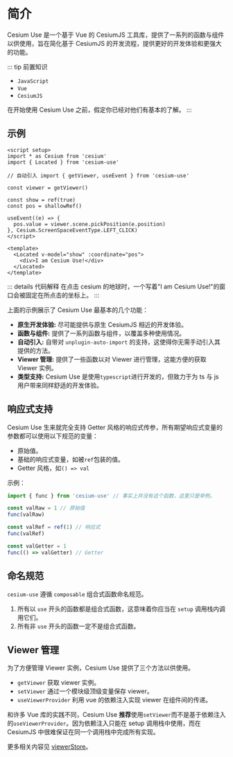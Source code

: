 # 简介

Cesium Use 是一个基于 Vue 的 CesiumJS 工具库，提供了一系列的函数与组件以供使用，旨在简化基于 CesiumJS 的开发流程，提供更好的开发体验和更强大的功能。

::: tip 前置知识

- `JavaScript`
- `Vue`
- `CesiumJS`

在开始使用 Cesium Use 之前，假定你已经对他们有基本的了解。
:::

## 示例

```vue {5,7,12,18-20}
<script setup>
import * as Cesium from 'cesium'
import { Located } from 'cesium-use'

// 自动引入 import { getViewer, useEvent } from 'cesium-use'

const viewer = getViewer()

const show = ref(true)
const pos = shallowRef()

useEvent((e) => {
  pos.value = viewer.scene.pickPosition(e.position)
}, Cesium.ScreenSpaceEventType.LEFT_CLICK)
</script>

<template>
  <Located v-model="show" :coordinate="pos">
    <div>I am Cesium Use!</div>
  </Located>
</template>
```

::: details 代码解释
在点击 cesium 的地球时，一个写着"I am Cesium Use!"的窗口会被固定在所点击的坐标上。
:::

上面的示例展示了 Cesium Use 最基本的几个功能：

- **原生开发体验:** 尽可能提供与原生 CesiumJS 相近的开发体验。
- **函数与组件:** 提供了一系列函数与组件，以覆盖多种使用情况。
- **自动引入:** 自带对 `unplugin-auto-import` 的支持，这使得你无需手动引入其提供的方法。
- **Viewer 管理:** 提供了一些函数以对 Viewer 进行管理，这能方便的获取 Viewer 实例。
- **类型支持:** Cesium Use 是使用`typescript`进行开发的，但致力于为 ts 与 js 用户带来同样舒适的开发体验。

## 响应式支持

Cesium Use 生来就完全支持 Getter 风格的响应式传参，所有期望响应式变量的参数都可以使用以下规范的变量：

- 原始值。
- 基础的响应式变量，如被`ref`包装的值。
- Getter 风格，如`() => val`

示例：

```js
import { func } from 'cesium-use' // 事实上并没有这个函数，这里只是举例。

const valRaw = 1 // 原始值
func(valRaw)

const valRef = ref(1) // 响应式
func(valRef)

const valGetter = 1
func(() => valGetter) // Getter
```

## 命名规范

`cesium-use` 遵循 `composable` 组合式函数命名规范。

1. 所有以 `use` 开头的函数都是组合式函数，这意味着你应当在 `setup` 调用栈内调用它们。
2. 所有非 `use` 开头的函数一定不是组合式函数。

## Viewer 管理

为了方便管理 Viewer 实例，Cesium Use 提供了三个方法以供使用。

- `getViewer` 获取 viewer 实例。
- `setViewer` 通过一个模块级顶级变量保存 viewer。
- `useViewerProvider` 利用 vue 的依赖注入实现 viewer 在组件间的传递。

和许多 Vue 库的实践不同，Cesium Use **推荐**使用`setViewer`而不是基于依赖注入的`useViewerProvider`。因为依赖注入只能在 setup 调用栈中使用，而在 CesiumJS 中很难保证在同一个调用栈中完成所有实现。

更多相关内容见 [viewerStore](core/viewerStore.md)。
